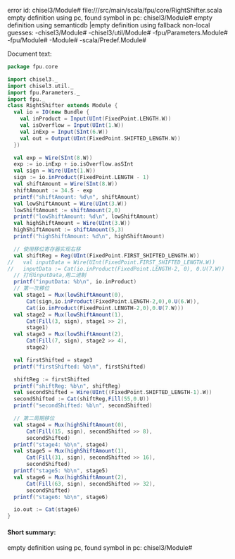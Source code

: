 error id: chisel3/Module#
file://<WORKSPACE>/src/main/scala/fpu/core/RightShifter.scala
empty definition using pc, found symbol in pc: chisel3/Module#
empty definition using semanticdb
|empty definition using fallback
non-local guesses:
	 -chisel3/Module#
	 -chisel3/util/Module#
	 -fpu/Parameters.Module#
	 -fpu/Module#
	 -Module#
	 -scala/Predef.Module#

Document text:

```scala
package fpu.core

import chisel3._
import chisel3.util._
import fpu.Parameters._
import fpu._
class RightShifter extends Module {
  val io = IO(new Bundle {
    val inProduct = Input(UInt(FixedPoint.LENGTH.W))
    val isOverflow = Input(UInt(1.W))
    val inExp = Input(SInt(6.W))
    val out = Output(UInt(FixedPoint.SHIFTED_LENGTH.W))
  })

  val exp = Wire(SInt(8.W))
  exp := io.inExp + io.isOverflow.asSInt
  val sign = Wire(UInt(1.W))
  sign := io.inProduct(FixedPoint.LENGTH - 1)
  val shiftAmount = Wire(SInt(8.W))
  shiftAmount := 34.S - exp
  printf("shiftAmount: %d\n", shiftAmount)
  val lowShiftAmount = Wire(UInt(3.W))
  lowShiftAmount := shiftAmount(2,0)
  printf("lowShiftAmount: %d\n", lowShiftAmount)
  val highShiftAmount = Wire(UInt(3.W))
  highShiftAmount := shiftAmount(5,3)
  printf("highShiftAmount: %d\n", highShiftAmount)

  // 使用移位寄存器实现右移
  val shiftReg = Reg(UInt(FixedPoint.FIRST_SHIFTED_LENGTH.W))
//   val inputData = Wire(UInt(FixedPoint.FIRST_SHIFTED_LENGTH.W))
//   inputData := Cat(io.inProduct(FixedPoint.LENGTH-2, 0), 0.U(7.W))
  // 打印inputData,用二进制
  printf("inputData: %b\n", io.inProduct)
  // 第一次移位
  val stage1 = Mux(lowShiftAmount(0), 
      Cat(sign,io.inProduct(FixedPoint.LENGTH-2,0),0.U(6.W)),
      Cat(io.inProduct(FixedPoint.LENGTH-2,0),0.U(7.W)))
  val stage2 = Mux(lowShiftAmount(1),
      Cat(Fill(3, sign), stage1 >> 2),
      stage1)
  val stage3 = Mux(lowShiftAmount(2),
      Cat(Fill(7, sign), stage2 >> 4),
      stage2)

  val firstShifted = stage3
  printf("firstShifted: %b\n", firstShifted)

  shiftReg := firstShifted
  printf("shiftReg: %b\n", shiftReg)
  val secondShifted = Wire(UInt((FixedPoint.SHIFTED_LENGTH-1).W))
  secondShifted := Cat(shiftReg,Fill(55,0.U))
  printf("secondShifted: %b\n", secondShifted)

  // 第二周期移位
  val stage4 = Mux(highShiftAmount(0),
      Cat(Fill(15, sign), secondShifted >> 8),
      secondShifted)
  printf("stage4: %b\n", stage4)
  val stage5 = Mux(highShiftAmount(1),
      Cat(Fill(31, sign), secondShifted >> 16),
      secondShifted)
  printf("stage5: %b\n", stage5)
  val stage6 = Mux(highShiftAmount(2),
      Cat(Fill(63, sign), secondShifted >> 32),
      secondShifted)
  printf("stage6: %b\n", stage6)

  io.out := Cat(stage6)
}
```

#### Short summary: 

empty definition using pc, found symbol in pc: chisel3/Module#
